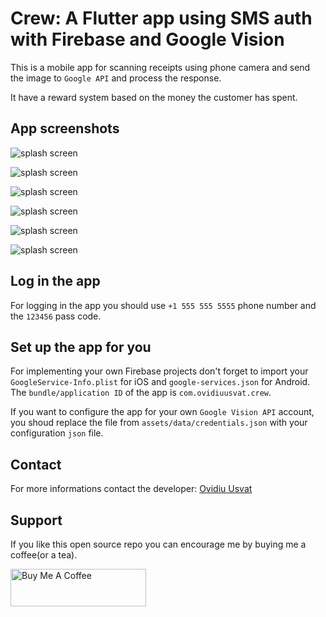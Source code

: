 # Crew: A Flutter app using SMS auth with Firebase and Google Vision

This is a mobile app for scanning receipts using phone camera and send the image to `Google API` and process the response. 

It have a reward system based on the money the customer has spent.

## App screenshots

![splash screen](assets/screenshots/1.png)

![splash screen](assets/screenshots/2.png)

![splash screen](assets/screenshots/3.png)

![splash screen](assets/screenshots/4.png)

![splash screen](assets/screenshots/5.png)

![splash screen](assets/screenshots/6.png)

## Log in the app

For logging in the app you should use `+1 555 555 5555` phone number and the `123456` pass code. 

## Set up the app for you

For implementing your own Firebase projects don't forget to import your `GoogleService-Info.plist` for iOS and `google-services.json` for Android. The `bundle/application ID` of the app is `com.ovidiuusvat.crew`.

If you want to configure the app for your own `Google Vision API` account, you shoud replace the file from `assets/data/credentials.json` with your configuration `json` file.

## Contact

For more informations contact the developer: [Ovidiu Usvat](mailto:ovidiu.usvat@yahoo.com?subject=[GitHub]%20Source%20Crew%20Project)

## Support

If you like this open source repo you can encourage me by buying me a coffee(or a tea).

<a href="https://www.buymeacoffee.com/ovidiuusvat" target="_blank"><img src="https://cdn.buymeacoffee.com/buttons/v2/default-yellow.png" alt="Buy Me A Coffee" style="height: 60px !important;width: 217px !important;" ></a>
